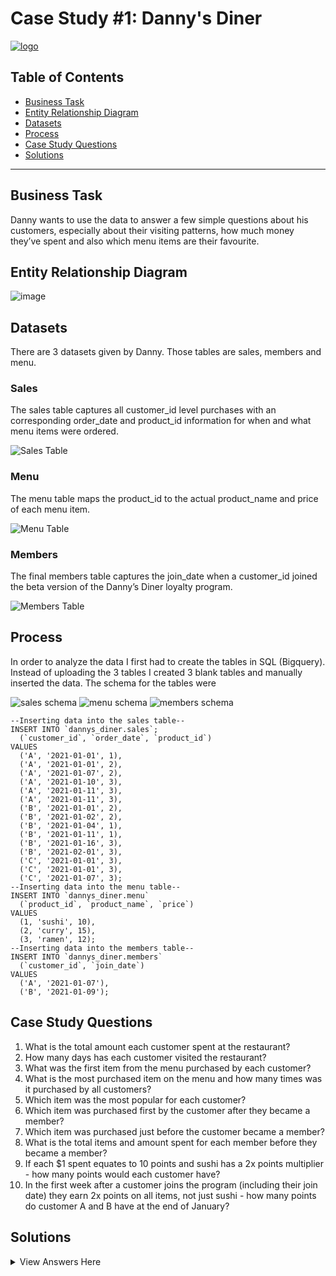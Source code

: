# Case Study #1: Danny's Diner 
[![logo](https://user-images.githubusercontent.com/105673465/218287230-c629e5dc-068e-40b0-af63-f1d31948c770.png)](https://8weeksqlchallenge.com/case-study-1/)


## Table of Contents
- [Business Task](#business-task)
- [Entity Relationship Diagram](#entity-relationship-diagram)
- [Datasets](#datasets)
- [Process](#process)
- [Case Study Questions](#case-study-questions)
- [Solutions](#solutions)

***

## Business Task
Danny wants to use the data to answer a few simple questions about his customers, especially about their visiting patterns, how much money they’ve spent and also which menu items are their favourite. 

## Entity Relationship Diagram

![image](https://user-images.githubusercontent.com/81607668/127271130-dca9aedd-4ca9-4ed8-b6ec-1e1920dca4a8.png)

## Datasets
There are 3 datasets given by Danny. Those tables are sales, members and menu.
### Sales
The sales table captures all customer_id level purchases with an corresponding order_date and product_id information for when and what menu items were ordered.

![Sales Table](https://user-images.githubusercontent.com/105673465/218285672-136d63e7-278d-40b8-b08a-76f34ff62c2f.png)

### Menu
The menu table maps the product_id to the actual product_name and price of each menu item.

![Menu Table](https://user-images.githubusercontent.com/105673465/218285675-cc1d2516-0a61-4582-9980-dad0d11f7cc7.png)

### Members
The final members table captures the join_date when a customer_id joined the beta version of the Danny’s Diner loyalty program.

![Members Table](https://user-images.githubusercontent.com/105673465/218285678-7cc762cd-75bf-4978-8306-1c37a98535e9.png)

## Process
In order to analyze the data I first had to create the tables in SQL (Bigquery). Instead of uploading the 3 tables I created 3 blank tables and manually inserted the data. The schema for the tables were

![sales schema](https://user-images.githubusercontent.com/105673465/218286239-8b46978e-75d3-4c81-9ed7-3e8a93588af7.png)
![menu schema](https://user-images.githubusercontent.com/105673465/218286244-0aa2154b-8295-4e6e-883d-cb9abdbd3408.png)
![members schema](https://user-images.githubusercontent.com/105673465/218286245-2d9d68d0-036a-4e5f-8384-3a915ef5a5c4.png)

```TSQL
--Inserting data into the sales table--
INSERT INTO `dannys_diner.sales`;
  (`customer_id`, `order_date`, `product_id`)
VALUES
  ('A', '2021-01-01', 1),
  ('A', '2021-01-01', 2),
  ('A', '2021-01-07', 2),
  ('A', '2021-01-10', 3),
  ('A', '2021-01-11', 3),
  ('A', '2021-01-11', 3),
  ('B', '2021-01-01', 2),
  ('B', '2021-01-02', 2),
  ('B', '2021-01-04', 1),
  ('B', '2021-01-11', 1),
  ('B', '2021-01-16', 3),
  ('B', '2021-02-01', 3),
  ('C', '2021-01-01', 3),
  ('C', '2021-01-01', 3),
  ('C', '2021-01-07', 3);
--Inserting data into the menu table--
INSERT INTO `dannys_diner.menu`
  (`product_id`, `product_name`, `price`)
VALUES
  (1, 'sushi', 10),
  (2, 'curry', 15),
  (3, 'ramen', 12);
--Inserting data into the members table--
INSERT INTO `dannys_diner.members`
  (`customer_id`, `join_date`)
VALUES
  ('A', '2021-01-07'),
  ('B', '2021-01-09');
```
 
## Case Study Questions

1. What is the total amount each customer spent at the restaurant?
2. How many days has each customer visited the restaurant?
3. What was the first item from the menu purchased by each customer?
4. What is the most purchased item on the menu and how many times was it purchased by all customers?
5. Which item was the most popular for each customer?
6. Which item was purchased first by the customer after they became a member?
7. Which item was purchased just before the customer became a member?
8. What is the total items and amount spent for each member before they became a member?
9. If each $1 spent equates to 10 points and sushi has a 2x points multiplier - how many points would each customer have?
10. In the first week after a customer joins the program (including their join date) they earn 2x points on all items, not just sushi - how many points do customer A and B have at the end of January?

## Solutions

<details>
<summary>
View Answers Here
</summary>
  
### 1. What is the total amount each customer spent at the restaurant?
Customer A spent $76, Customer B spent $74 and Customer C spent $36
```TSQL
SELECT customer_id, SUM(price) AS total_sales
FROM `dannys_diner.sales` as sales
JOIN `dannys_diner.menu` as menu
  on sales.product_id = menu.product_id
GROUP by customer_id
```
### 2. How many days has each customer visited the restaurant?
Customer A visted the diner 4 times, Customer B visted 6 times and Customer C visited 2 times.
```TSQL
SELECT customer_id, COUNT(distinct(order_date)) AS days_visted
FROM `dannys_diner.sales`
GROUP BY customer_id
```
### 3. What was the first item from the menu purchased by each customer?
Customer A's first orders were curry and sushi, Customer B's first order was curry and Customer C's first order was ramen.
```TSQL
WITH ordered_sales AS
(
   SELECT customer_id, order_date, product_name,
      DENSE_RANK() OVER(PARTITION BY s.customer_id
      ORDER BY order_date) AS rank
   FROM `dannys_diner.sales` AS s
   JOIN `dannys_diner.menu` AS m
      ON s.product_id = m.product_id
)

SELECT customer_id, product_name
FROM ordered_sales
WHERE rank = 1
GROUP BY customer_id, product_name, order_date;
```
### 4. What is the most purchased item on the menu and how many times was it purchased by all customers?
The most purchased item on the menu was ramen and it was ordered 8 times.
```TSQL
SELECT (COUNT(s.product_id)) AS most_purchased, product_name
FROM `dannys_diner.sales` AS s
JOIN `dannys_diner.menu` AS m
   ON s.product_id = m.product_id
GROUP BY s.product_id, product_name
ORDER BY most_purchased DESC
LIMIT 1
```
### 5. Which item was the most popular for each customer?
Customer A and C's favorite item is ramen while Customer B enjoys all items.
```TSQL
WITH fav_product AS
(
   SELECT s.customer_id, m.product_name, COUNT(s.product_id) AS order_count,
      DENSE_RANK() OVER(PARTITION BY s.customer_id
      ORDER BY COUNT(s.customer_id) DESC) AS rank
   FROM `dannys_diner.menu` AS m
   JOIN `dannys_diner.sales` AS s
      ON m.product_id = s.product_id
   GROUP BY s.customer_id, m.product_name
)

SELECT customer_id, product_name, order_count
FROM fav_product
WHERE rank = 1;
```
### 6. Which item was purchased first by the customer after they became a member?
Customer A's first order as a member was curry and Customer B's first order as a member was sushi.
```TSQL
WITH member_sales AS 
(
   SELECT s.customer_id, m.join_date, s.order_date, s.product_id,
      DENSE_RANK() OVER(PARTITION BY s.customer_id
      ORDER BY s.order_date) AS rank
   FROM `dannys_diner.sales` AS s
   JOIN `dannys_diner.members` AS m
      ON m.customer_id = s.customer_id
   WHERE s.order_date >= m.join_date
)

SELECT s.customer_id, s.order_date, m2.product_name 
FROM member_sales AS s
JOIN `dannys_diner.menu` AS m2
   ON s.product_id = m2.product_id
WHERE rank = 1;
```
### 7. Which item was purchased just before the customer became a member?
Customer A's last order before becoming a member was sushi and curry while Customer B's last order before becoming a member was Sushi.
```TSQL
WITH prior_member_sales AS 
(
   SELECT s.customer_id, m.join_date, s.order_date, s.product_id,
      DENSE_RANK() OVER(PARTITION BY s.customer_id
      ORDER BY s.order_date DESC) AS rank
   FROM `dannys_diner.sales` AS s
   JOIN `dannys_diner.members` AS m
      ON s.customer_id = m.customer_id
   WHERE s.order_date < m.join_date
)

SELECT s.customer_id, s.order_date, m2.product_name 
FROM prior_member_sales AS s
JOIN `dannys_diner.menu` AS m2
   ON s.product_id = m2.product_id
WHERE rank = 1;
```
### 8. What is the total items and amount spent for each member before they became a member?
Before becoming members Customer A spent $25 on 2 items and Customer B spent $40 on 2 items.
```TSQL
SELECT s.customer_id, COUNT(DISTINCT s.product_id) AS unique_menu_item, 
   SUM(m2.price) AS total_sales
FROM `dannys_diner.sales` AS s
JOIN `dannys_diner.members` AS m
   ON s.customer_id = m.customer_id
JOIN `dannys_diner.menu` AS m2
   ON s.product_id = m2.product_id
WHERE s.order_date < m.join_date
GROUP BY s.customer_id;
```
### 9. If each $1 spent equates to 10 points and sushi has a 2x points multiplier - how many points would each customer have?
Customer A has 860 points, Customer B has 940 points and Customer C has 360 points.
```TSQL
WITH points AS
(
   SELECT *, 
      CASE
         WHEN product_id = 1 THEN price * 20
         ELSE price * 10
      END AS p_points
   FROM `dannys_diner.menu`
)

SELECT s.customer_id, SUM(p_points) AS total_points
FROM points AS p
JOIN `dannys_diner.sales` AS s
   ON p.product_id = s.product_id
GROUP BY s.customer_id
```
### 10. In the first week after a customer joins the program (including their join date) they earn 2x points on all items, not just sushi - how many points do customer A and B have at the end of January?
</details>
